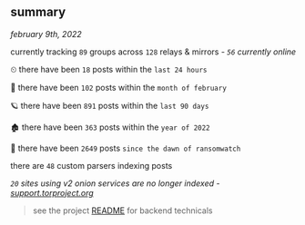 
## summary
_february 9th, 2022_

currently tracking `89` groups across `128` relays & mirrors - _`56` currently online_

⏲ there have been `18` posts within the `last 24 hours`

🦈 there have been `102` posts within the `month of february`

🪐 there have been `891` posts within the `last 90 days`

🏚 there have been `363` posts within the `year of 2022`

🦕 there have been `2649` posts `since the dawn of ransomwatch`

there are `48` custom parsers indexing posts

_`20` sites using v2 onion services are no longer indexed - [support.torproject.org](https://support.torproject.org/onionservices/v2-deprecation/)_

> see the project [README](https://github.com/thetanz/ransomwatch#ransomwatch--) for backend technicals
